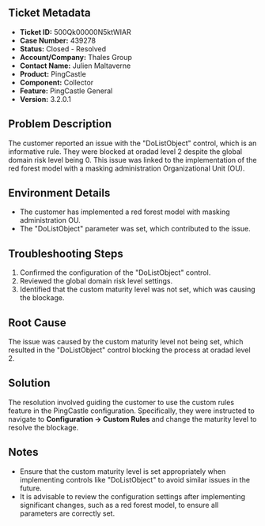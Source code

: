 ## Ticket Metadata
- **Ticket ID:** 500Qk00000N5ktWIAR
- **Case Number:** 439278
- **Status:** Closed - Resolved
- **Account/Company:** Thales Group
- **Contact Name:** Julien Maltaverne
- **Product:** PingCastle
- **Component:** Collector
- **Feature:** PingCastle General
- **Version:** 3.2.0.1

## Problem Description
The customer reported an issue with the "DoListObject" control, which is an informative rule. They were blocked at oradad level 2 despite the global domain risk level being 0. This issue was linked to the implementation of the red forest model with a masking administration Organizational Unit (OU).

## Environment Details
- The customer has implemented a red forest model with masking administration OU.
- The "DoListObject" parameter was set, which contributed to the issue.

## Troubleshooting Steps
1. Confirmed the configuration of the "DoListObject" control.
2. Reviewed the global domain risk level settings.
3. Identified that the custom maturity level was not set, which was causing the blockage.

## Root Cause
The issue was caused by the custom maturity level not being set, which resulted in the "DoListObject" control blocking the process at oradad level 2.

## Solution
The resolution involved guiding the customer to use the custom rules feature in the PingCastle configuration. Specifically, they were instructed to navigate to **Configuration -> Custom Rules** and change the maturity level to resolve the blockage.

## Notes
- Ensure that the custom maturity level is set appropriately when implementing controls like "DoListObject" to avoid similar issues in the future.
- It is advisable to review the configuration settings after implementing significant changes, such as a red forest model, to ensure all parameters are correctly set.